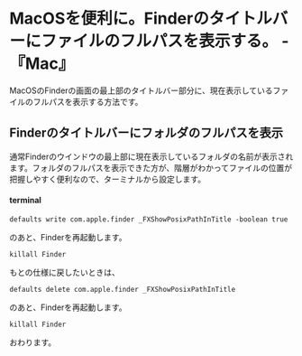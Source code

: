 # MacOSを便利に。Finderのタイトルバーにファイルのフルパスを表示する。 -『Mac』

MacOSのFinderの画面の最上部のタイトルバー部分に、現在表示しているファイルのフルパスを表示する方法です。





## Finderのタイトルバーにフォルダのフルパスを表示

通常Finderのウインドウの最上部に現在表示しているフォルダの名前が表示されます。フォルダのフルパスを表示できた方が、階層がわかってファイルの位置が把握しやすく便利なので、ターミナルから設定します。

#### terminal

```
defaults write com.apple.finder _FXShowPosixPathInTitle -boolean true
```

のあと、Finderを再起動します。

```
killall Finder
```

もとの仕様に戻したいときは、

```
defaults delete com.apple.finder _FXShowPosixPathInTitle
```

のあと、Finderを再起動します。

```
killall Finder
```






























おわります。